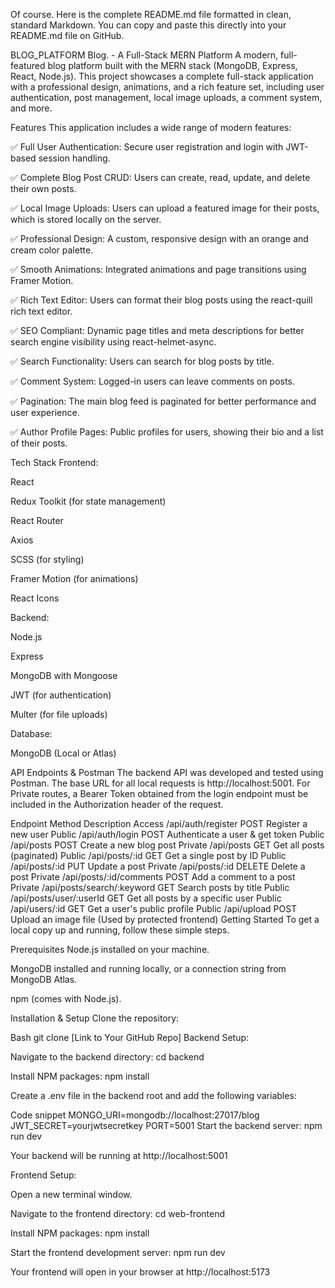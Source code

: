 Of course. Here is the complete README.md file formatted in clean, standard Markdown. You can copy and paste this directly into your README.md file on GitHub.

BLOG_PLATFORM
Blog. - A Full-Stack MERN Platform
A modern, full-featured blog platform built with the MERN stack (MongoDB, Express, React, Node.js). This project showcases a complete full-stack application with a professional design, animations, and a rich feature set, including user authentication, post management, local image uploads, a comment system, and more.

Features
This application includes a wide range of modern features:

✅ Full User Authentication: Secure user registration and login with JWT-based session handling.

✅ Complete Blog Post CRUD: Users can create, read, update, and delete their own posts.

✅ Local Image Uploads: Users can upload a featured image for their posts, which is stored locally on the server.

✅ Professional Design: A custom, responsive design with an orange and cream color palette.

✅ Smooth Animations: Integrated animations and page transitions using Framer Motion.

✅ Rich Text Editor: Users can format their blog posts using the react-quill rich text editor.

✅ SEO Compliant: Dynamic page titles and meta descriptions for better search engine visibility using react-helmet-async.

✅ Search Functionality: Users can search for blog posts by title.

✅ Comment System: Logged-in users can leave comments on posts.

✅ Pagination: The main blog feed is paginated for better performance and user experience.

✅ Author Profile Pages: Public profiles for users, showing their bio and a list of their posts.

Tech Stack
Frontend:

React

Redux Toolkit (for state management)

React Router

Axios

SCSS (for styling)

Framer Motion (for animations)

React Icons

Backend:

Node.js

Express

MongoDB with Mongoose

JWT (for authentication)

Multer (for file uploads)

Database:

MongoDB (Local or Atlas)

API Endpoints & Postman
The backend API was developed and tested using Postman. The base URL for all local requests is http://localhost:5001. For Private routes, a Bearer Token obtained from the login endpoint must be included in the Authorization header of the request.

Endpoint	Method	Description	Access
/api/auth/register	POST	Register a new user	Public
/api/auth/login	POST	Authenticate a user & get token	Public
/api/posts	POST	Create a new blog post	Private
/api/posts	GET	Get all posts (paginated)	Public
/api/posts/:id	GET	Get a single post by ID	Public
/api/posts/:id	PUT	Update a post	Private
/api/posts/:id	DELETE	Delete a post	Private
/api/posts/:id/comments	POST	Add a comment to a post	Private
/api/posts/search/:keyword	GET	Search posts by title	Public
/api/posts/user/:userId	GET	Get all posts by a specific user	Public
/api/users/:id	GET	Get a user's public profile	Public
/api/upload	POST	Upload an image file	(Used by protected frontend)
Getting Started
To get a local copy up and running, follow these simple steps.

Prerequisites
Node.js installed on your machine.

MongoDB installed and running locally, or a connection string from MongoDB Atlas.

npm (comes with Node.js).

Installation & Setup
Clone the repository:

Bash
git clone [Link to Your GitHub Repo]
Backend Setup:

Navigate to the backend directory: cd backend

Install NPM packages: npm install

Create a .env file in the backend root and add the following variables:

Code snippet
MONGO_URI=mongodb://localhost:27017/blog
JWT_SECRET=yourjwtsecretkey
PORT=5001
Start the backend server: npm run dev

Your backend will be running at http://localhost:5001

Frontend Setup:

Open a new terminal window.

Navigate to the frontend directory: cd web-frontend

Install NPM packages: npm install

Start the frontend development server: npm run dev

Your frontend will open in your browser at http://localhost:5173
